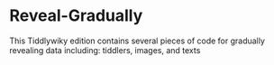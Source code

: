 # Reveal-Gradually
This Tiddlywiky edition contains several pieces of code for gradually revealing data including: tiddlers, images, and texts
